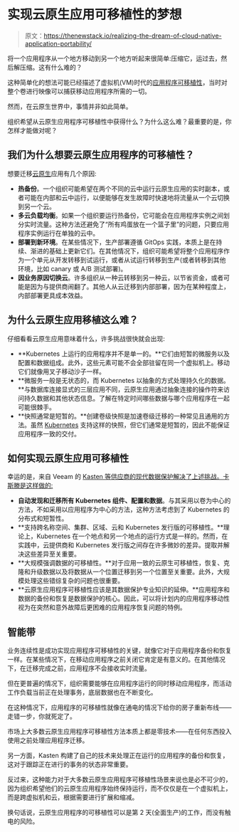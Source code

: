 # 实现云原生应用可移植性的梦想

> 原文：<https://thenewstack.io/realizing-the-dream-of-cloud-native-application-portability/>

将一个应用程序从一个地方移动到另一个地方听起来很简单:压缩它，运过去，然后解压缩。这有什么难的？

这种简单化的想法可能已经描述了虚拟机(VM)时代的[应用程序可移植性](https://thenewstack.io/kubernetes-data-portability-and-the-rise-of-portable-stateful-applications/)，当时对整个卷进行映像可以捕获移动应用程序所需的一切。

然而，在云原生世界中，事情并非如此简单。

组织希望从云原生应用程序可移植性中获得什么？为什么这么难？最重要的是，你怎样才能做对呢？

## 我们为什么想要云原生应用程序的可移植性？

想要迁移[云原生](https://thenewstack.io/key-concepts/cloud-native-ecosystem/)应用有几个原因:

*   **热备份**。一个组织可能希望在两个不同的云中运行云原生应用的实时副本，或者可能在内部和云中运行，以便能够在发生故障时快速地将流量从一个云切换到另一个云。
*   **多云负载均衡**。如果一个组织要运行热备份，它可能会在应用程序实例之间划分实时流量。这种方法还避免了“所有鸡蛋放在一个篮子里”的问题，只要应用程序实例运行在单独的云中。
*   **部署到新环境**。在某些情况下，生产部署遵循 GitOps 实践，本质上是在持续、渐进的基础上更新它们。在其他情况下，组织可能希望将整个应用程序作为一个单元从开发转移到试运行，或者从试运行转移到生产(或者转移到其他环境，比如 canary 或 A/B 测试部署)。
*   **因业务原因切换云**。许多组织从一种云转移到另一种云，以节省资金，或者可能是因为与提供商闹翻了。其他人从云迁移到内部部署，因为在某种程度上，内部部署更具成本效益。

## 为什么云原生应用移植这么难？

仔细看看云原生应用意味着什么，许多挑战很快就会出现:

*   **Kubernetes 上运行的应用程序并不是单一的。**它们由短暂的微服务以及配置和数据组成。此外，这些元素可能不会全部驻留在同一个虚拟机上。移动它们就像用叉子移动沙子一样。
*   **微服务一般是无状态的，而 Kubernetes 以抽象的方式处理持久化的数据。**与数据库连接显式的三层应用不同，云原生应用通过抽象连接的操作符来访问持久数据和其他状态信息。了解在特定时间哪些数据与哪个应用程序在一起可能很棘手。
*   **快照通常是短暂的。**创建卷级快照是加速卷级迁移的一种常见且通用的方法。虽然 [Kubernetes](https://thenewstack.io/docker-versus-kubernetes-start-here/) 支持这样的快照，但它们通常是短暂的，因此不能保证应用程序一致的交付。

## 如何实现云原生应用可移植性

幸运的是，来自 Veeam 的 [Kasten 等供应商的现代数据保护解决了上述挑战。卡斯滕是这样做的:](https://www.kasten.io?utm_content=inline-mention)

*   **自动发现和迁移所有 Kubernetes 组件、配置和数据**。与其采用以卷为中心的方法，不如采用以应用程序为中心的方法，这种方法考虑到了 Kubernetes 的分布式和短暂性。
*   **支持跨名称空间、集群、区域、云和 Kubernetes 发行版的可移植性。**理论上，Kubernetes 在一个地点和另一个地点的运行方式是一样的。然而，在实践中，云提供商和 Kubernetes 发行版之间存在许多微妙的差异。提取并解决这些差异至关重要。
*   **大规模强调数据的可移植性。**对于应用一致的云原生可移植性，恢复、克隆和升级数据以及将数据从一个位置迁移到另一个位置至关重要。此外，大规模处理这些错综复杂的问题也很重要。
*   **云原生应用程序可移植性应该是其数据保护专业知识的延伸。**应用程序和数据的备份和恢复是数据保护的核心。因此，可以将计划内的应用程序移动性视为在突然和意外故障后更困难的应用程序恢复问题的特例。

## 智能带

业务连续性是成功实现应用程序可移植性的关键，就像它对于应用程序备份和恢复一样。在某些情况下，在移动应用程序之前关闭它肯定是有意义的。在其他情况下，在迁移完成之前，应用程序不会接收实时流量。

但在更普遍的情况下，组织需要能够在应用程序运行的同时移动应用程序，而活动工作负载当前正在处理事务，底层数据也在不断变化。

在这种情况下，应用程序的可移植性就像在通电的情况下给你的房子重新布线——走错一步，你就死定了。

市场上大多数云原生应用程序可移植性方法本质上都是零技术——在任何东西投入使用之前处理应用程序迁移。

另一方面，Kasten 构建了自己的技术来处理正在运行的应用程序的备份和恢复，这对于跟踪正在进行的事务的状态非常重要。

反过来，这种能力对于大多数云原生应用程序可移植性场景来说也是必不可少的，因为组织希望他们的云原生应用程序始终保持运行，而不仅仅是在一个虚拟机上，而是跨虚拟机和云，根据需要进行扩展和缩减。

换句话说，云原生应用程序的可移植性可以是第 2 天(全面生产)的工作，而没有触电的风险。

<svg xmlns:xlink="http://www.w3.org/1999/xlink" viewBox="0 0 68 31" version="1.1"><title>Group</title> <desc>Created with Sketch.</desc></svg>